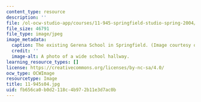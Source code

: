 ```yaml
---
content_type: resource
description: ''
file: /ol-ocw-studio-app/courses/11-945-springfield-studio-spring-2004/fb656ca0b0d2118c4b972b11e3d7ac0b_11-945s04.jpg
file_size: 46791
file_type: image/jpeg
image_metadata:
  caption: The existing Gerena School in Springfield. (Image courtesy of the studio.)
  credit: ''
  image-alt: A photo of a wide school hallway.
learning_resource_types: []
license: https://creativecommons.org/licenses/by-nc-sa/4.0/
ocw_type: OCWImage
resourcetype: Image
title: 11-945s04.jpg
uid: fb656ca0-b0d2-118c-4b97-2b11e3d7ac0b
---
```

